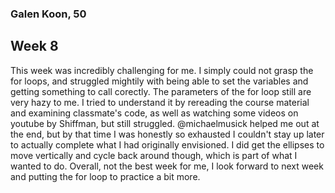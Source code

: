 ### Galen Koon, 50

## Week 8

This week was incredibly challenging for me. I simply could not grasp the for loops, and struggled mightily with being able to set the variables and getting something to call corectly. The parameters of the for loop still are very hazy to me. I tried to understand it by rereading the course material and examining classmate's code, as well as watching some videos on youtube by Shiffman, but still struggled. @michaelmusick helped me out at the end, but by that time I was honestly so exhausted I couldn't stay up later to actually complete what I had originally envisioned. I did get the ellipses to move vertically and cycle back around though, which is part of what I wanted to do. Overall, not the best week for me, I look forward to next week and putting the for loop to practice a bit more. 
